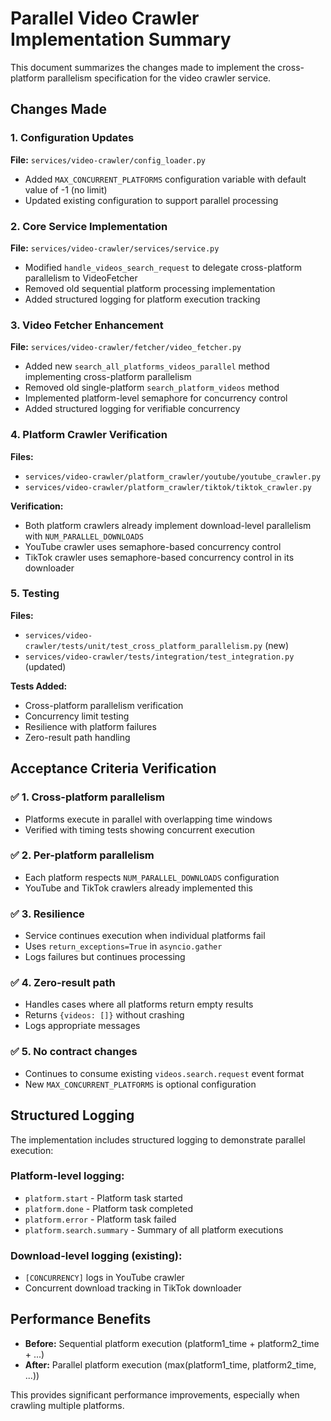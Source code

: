 # Parallel Video Crawler Implementation Summary

This document summarizes the changes made to implement the cross-platform parallelism specification for the video crawler service.

## Changes Made

### 1. Configuration Updates

**File:** `services/video-crawler/config_loader.py`
- Added `MAX_CONCURRENT_PLATFORMS` configuration variable with default value of -1 (no limit)
- Updated existing configuration to support parallel processing

### 2. Core Service Implementation

**File:** `services/video-crawler/services/service.py`
- Modified `handle_videos_search_request` to delegate cross-platform parallelism to VideoFetcher
- Removed old sequential platform processing implementation
- Added structured logging for platform execution tracking

### 3. Video Fetcher Enhancement

**File:** `services/video-crawler/fetcher/video_fetcher.py`
- Added new `search_all_platforms_videos_parallel` method implementing cross-platform parallelism
- Removed old single-platform `search_platform_videos` method
- Implemented platform-level semaphore for concurrency control
- Added structured logging for verifiable concurrency

### 4. Platform Crawler Verification

**Files:** 
- `services/video-crawler/platform_crawler/youtube/youtube_crawler.py`
- `services/video-crawler/platform_crawler/tiktok/tiktok_crawler.py`

**Verification:**
- Both platform crawlers already implement download-level parallelism with `NUM_PARALLEL_DOWNLOADS`
- YouTube crawler uses semaphore-based concurrency control
- TikTok crawler uses semaphore-based concurrency control in its downloader

### 5. Testing

**Files:**
- `services/video-crawler/tests/unit/test_cross_platform_parallelism.py` (new)
- `services/video-crawler/tests/integration/test_integration.py` (updated)

**Tests Added:**
- Cross-platform parallelism verification
- Concurrency limit testing
- Resilience with platform failures
- Zero-result path handling

## Acceptance Criteria Verification

### ✅ 1. Cross-platform parallelism
- Platforms execute in parallel with overlapping time windows
- Verified with timing tests showing concurrent execution

### ✅ 2. Per-platform parallelism
- Each platform respects `NUM_PARALLEL_DOWNLOADS` configuration
- YouTube and TikTok crawlers already implemented this

### ✅ 3. Resilience
- Service continues execution when individual platforms fail
- Uses `return_exceptions=True` in `asyncio.gather`
- Logs failures but continues processing

### ✅ 4. Zero-result path
- Handles cases where all platforms return empty results
- Returns `{videos: []}` without crashing
- Logs appropriate messages

### ✅ 5. No contract changes
- Continues to consume existing `videos.search.request` event format
- New `MAX_CONCURRENT_PLATFORMS` is optional configuration

## Structured Logging

The implementation includes structured logging to demonstrate parallel execution:

### Platform-level logging:
- `platform.start` - Platform task started
- `platform.done` - Platform task completed
- `platform.error` - Platform task failed
- `platform.search.summary` - Summary of all platform executions

### Download-level logging (existing):
- `[CONCURRENCY]` logs in YouTube crawler
- Concurrent download tracking in TikTok downloader

## Performance Benefits

- **Before:** Sequential platform execution (platform1_time + platform2_time + ...)
- **After:** Parallel platform execution (max(platform1_time, platform2_time, ...))

This provides significant performance improvements, especially when crawling multiple platforms.